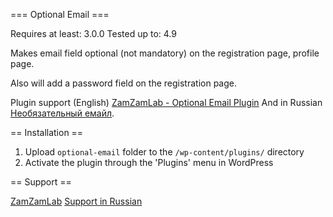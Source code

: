 ﻿=== Optional Email ===

Requires at least: 3.0.0
Tested up to: 4.9

Makes email field optional (not mandatory) on the registration page, profile page.

Also will add a password field on the registration page.

Plugin support (English) [ZamZamLab - Optional Email Plugin](http://zamzamlab.com/optional-email-plugin/ "ZamZamLab - Optional Email Plugin")
And in Russian [Необязательный емайл](http://lab.ixblogs.com/optional-email-plugin/ "Optional Email Plugin").

== Installation ==

1. Upload `optional-email` folder to the `/wp-content/plugins/` directory
2. Activate the plugin through the 'Plugins' menu in WordPress

== Support ==

[ZamZamLab](http://zamzamlab.com/optional-email-plugin "ZamZamLab - Optional Email Plugin")
[Support in Russian](http://lab.ixblogs.com/optional-email-plugin/ "Optional Email Plugin")